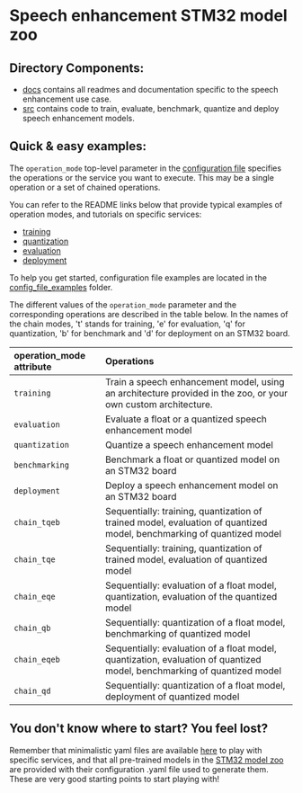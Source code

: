 # Speech enhancement STM32 model zoo

## Directory Components:
* [docs](./docs/) contains all readmes and documentation specific to the speech enhancement use case.
* [src](./docs/README_OVERVIEW.md) contains code to train, evaluate, benchmark, quantize and deploy speech enhancement models.


## Quick & easy examples:
The `operation_mode` top-level parameter in the [configuration file](./user_config.yaml) specifies the operations or the service you want to execute. This may be a single operation or a set of chained operations.

You can refer to the README links below that provide typical examples of operation modes, and tutorials on specific services:
   - [training](./docs/README_TRAINING.md)
   - [quantization](./docs/README_QUANTIZATION.md)
   - [evaluation](./docs/README_EVALUATION.md)
   - [deployment](./docs/README_DEPLOYMENT.md)

To help you get started, configuration file examples are located in the [config_file_examples](./src/config_file_examples/) folder.

The different values of the `operation_mode` parameter and the corresponding operations are described in the table below. In the names of the chain modes, 't' stands for training, 'e' for evaluation, 'q' for quantization, 'b' for benchmark and 'd' for deployment on an STM32 board.

| operation_mode attribute | Operations |
|:---------------------------|:-----------|
| `training`| Train a speech enhancement model, using an architecture provided in the zoo, or your own custom architecture.|
| `evaluation` | Evaluate a float or a quantized speech enhancement model|
| `quantization` | Quantize a speech enhancement model |
| `benchmarking` | Benchmark a float or quantized model on an STM32 board |
| `deployment`   | Deploy a speech enhancement model on an STM32 board |
| `chain_tqeb`  | Sequentially: training, quantization of trained model, evaluation of quantized model, benchmarking of quantized model |
| `chain_tqe`    | Sequentially: training, quantization of trained model, evaluation of quantized model |
| `chain_eqe`    | Sequentially: evaluation of a float model,  quantization, evaluation of the quantized model |
| `chain_qb`     | Sequentially: quantization of a float model, benchmarking of quantized model |
| `chain_eqeb`   | Sequentially: evaluation of a float model,  quantization, evaluation of quantized model, benchmarking of quantized model |
| `chain_qd`     | Sequentially: quantization of a float model, deployment of quantized model |

## You don't know where to start? You feel lost?
Remember that minimalistic yaml files are available [here](./src/config_file_examples/) to play with specific services, and that all pre-trained models in the [STM32 model zoo](https://github.com/STMicroelectronics/stm32ai-modelzoo/) are provided with their configuration .yaml file used to generate them. These are very good starting points to start playing with!
